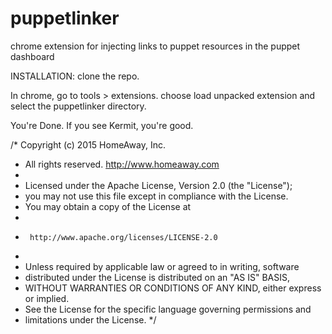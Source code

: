 # puppetlinker
chrome extension for injecting links to puppet resources in the puppet dashboard

INSTALLATION:
clone the repo.

In chrome, go to tools > extensions. choose load unpacked extension and select the puppetlinker directory.

You're Done. If you see Kermit, you're good.

/* Copyright (c) 2015 HomeAway, Inc.
* All rights reserved.  http://www.homeaway.com
*
* Licensed under the Apache License, Version 2.0 (the "License");
* you may not use this file except in compliance with the License.
* You may obtain a copy of the License at
*
*      http://www.apache.org/licenses/LICENSE-2.0
*
* Unless required by applicable law or agreed to in writing, software
* distributed under the License is distributed on an "AS IS" BASIS,
* WITHOUT WARRANTIES OR CONDITIONS OF ANY KIND, either express or implied.
* See the License for the specific language governing permissions and
* limitations under the License.
*/
